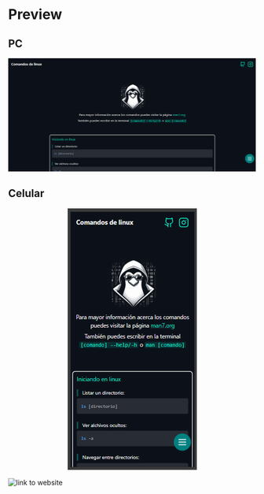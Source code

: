 # Preview

## PC
![alt text](preview_img.png)

## Celular
<p align=center>
  <img src="./preview_cell.png"/>
</p>


![link to website](https://comandos-de-linux.reflex.run)